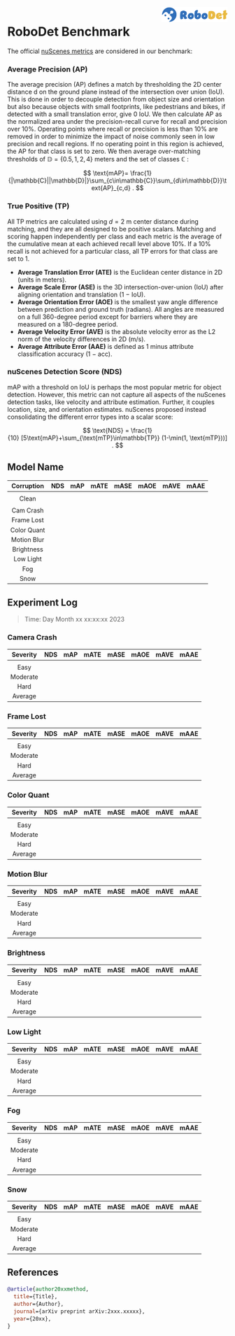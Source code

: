 <img src="../figs/logo2.png" align="right" width="30%">

# RoboDet Benchmark

The official [nuScenes metrics](https://www.nuscenes.org/object-detection/?externalData=all&mapData=all&modalities=Any) are considered in our benchmark:

### Average Precision (AP)

The average precision (AP) defines a match by thresholding the 2D center distance d on the ground plane instead of the intersection over union (IoU). This is done in order to decouple detection from object size and orientation but also because objects with small footprints, like pedestrians and bikes, if detected with a small translation error, give $0$ IoU.
We then calculate AP as the normalized area under the precision-recall curve for recall and precision over 10%. Operating points where recall or precision is less than $10$% are removed in order to minimize the impact of noise commonly seen in low precision and recall regions. If no operating point in this region is achieved, the AP for that class is set to zero. We then average over-matching thresholds of $\mathbb{D}=\{0.5, 1, 2, 4\}$ meters and the set of classes $\mathbb{C}$ :

$$
\text{mAP}= \frac{1}{|\mathbb{C}||\mathbb{D}|}\sum_{c\in\mathbb{C}}\sum_{d\in\mathbb{D}}\text{AP}_{c,d} .
$$

### True Positive (TP)

All TP metrics are calculated using $d=2$ m center distance during matching, and they are all designed to be positive scalars. Matching and scoring happen independently per class and each metric is the average of the cumulative mean at each achieved recall level above $10$%. If a $10$% recall is not achieved for a particular class, all TP errors for that class are set to $1$. 

- **Average Translation Error (ATE)** is the Euclidean center distance in 2D (units in meters). 
- **Average Scale Error (ASE)** is the 3D intersection-over-union (IoU) after aligning orientation and translation ($1$ − IoU).
- **Average Orientation Error (AOE)** is the smallest yaw angle difference between prediction and ground truth (radians). All angles are measured on a full $360$-degree period except for barriers where they are measured on a $180$-degree period.
- **Average Velocity Error (AVE)** is the absolute velocity error as the L2 norm of the velocity differences in 2D (m/s).
- **Average Attribute Error (AAE)** is defined as $1$ minus attribute classification accuracy ($1$ − acc).

### nuScenes Detection Score (NDS)
mAP with a threshold on IoU is perhaps the most popular metric for object detection. However, this metric can not capture all aspects of the nuScenes detection tasks, like velocity and attribute estimation. Further, it couples location, size, and orientation estimates. nuScenes proposed instead consolidating the different error types into a scalar score:

$$
\text{NDS} = \frac{1}{10} [5\text{mAP}+\sum_{\text{mTP}\in\mathbb{TP}} (1-\min(1, \text{mTP}))] .
$$


## Model Name

| **Corruption** | **NDS** | **mAP** | **mATE** | **mASE** | **mAOE** | **mAVE** | **mAAE** |
| :------------: | :-----: | :-----: | :------: | :------: | :------: | :------: | :------: |
| |
| Clean          |  |  |  |  |  |  |  |
| |
| Cam Crash      |  |  |  |  |  |  |  |
| Frame Lost     |  |  |  |  |  |  |  |
| Color Quant    |  |  |  |  |  |  |  |
| Motion Blur    |  |  |  |  |  |  |  |
| Brightness     |  |  |  |  |  |  |  |
| Low Light      |  |  |  |  |  |  |  |
| Fog            |  |  |  |  |  |  |  |
| Snow           |  |  |  |  |  |  |  |


## Experiment Log

> Time: Day Month xx xx:xx:xx 2023


### Camera Crash

| **Severity** | **NDS** | **mAP** | **mATE** | **mASE** | **mAOE** | **mAVE** | **mAAE** |
| :----------: | :-----: | :-----: | :------: | :------: | :------: | :------: | :------: |
| |
| Easy         |  |  |  |  |  |  |  |
| Moderate     |  |  |  |  |  |  |  |
| Hard         |  |  |  |  |  |  |  |
| Average      |  |  |  |  |  |  |  |


### Frame Lost

| **Severity** | **NDS** | **mAP** | **mATE** | **mASE** | **mAOE** | **mAVE** | **mAAE** |
| :----------: | :-----: | :-----: | :------: | :------: | :------: | :------: | :------: |
| |
| Easy         |  |  |  |  |  |  |  |
| Moderate     |  |  |  |  |  |  |  |
| Hard         |  |  |  |  |  |  |  |
| Average      |  |  |  |  |  |  |  |


### Color Quant

| **Severity** | **NDS** | **mAP** | **mATE** | **mASE** | **mAOE** | **mAVE** | **mAAE** |
| :----------: | :-----: | :-----: | :------: | :------: | :------: | :------: | :------: |
| |
| Easy         |  |  |  |  |  |  |  |
| Moderate     |  |  |  |  |  |  |  |
| Hard         |  |  |  |  |  |  |  |
| Average      |  |  |  |  |  |  |  |


### Motion Blur

| **Severity** | **NDS** | **mAP** | **mATE** | **mASE** | **mAOE** | **mAVE** | **mAAE** |
| :----------: | :-----: | :-----: | :------: | :------: | :------: | :------: | :------: |
| |
| Easy         |  |  |  |  |  |  |  |
| Moderate     |  |  |  |  |  |  |  |
| Hard         |  |  |  |  |  |  |  |
| Average      |  |  |  |  |  |  |  |


### Brightness

| **Severity** | **NDS** | **mAP** | **mATE** | **mASE** | **mAOE** | **mAVE** | **mAAE** |
| :----------: | :-----: | :-----: | :------: | :------: | :------: | :------: | :------: |
| |
| Easy         |  |  |  |  |  |  |  |
| Moderate     |  |  |  |  |  |  |  |
| Hard         |  |  |  |  |  |  |  |
| Average      |  |  |  |  |  |  |  |


### Low Light

| **Severity** | **NDS** | **mAP** | **mATE** | **mASE** | **mAOE** | **mAVE** | **mAAE** |
| :----------: | :-----: | :-----: | :------: | :------: | :------: | :------: | :------: |
| |
| Easy         |  |  |  |  |  |  |  |
| Moderate     |  |  |  |  |  |  |  |
| Hard         |  |  |  |  |  |  |  |
| Average      |  |  |  |  |  |  |  |


### Fog

| **Severity** | **NDS** | **mAP** | **mATE** | **mASE** | **mAOE** | **mAVE** | **mAAE** |
| :----------: | :-----: | :-----: | :------: | :------: | :------: | :------: | :------: |
| |
| Easy         |  |  |  |  |  |  |  |
| Moderate     |  |  |  |  |  |  |  |
| Hard         |  |  |  |  |  |  |  |
| Average      |  |  |  |  |  |  |  |


### Snow

| **Severity** | **NDS** | **mAP** | **mATE** | **mASE** | **mAOE** | **mAVE** | **mAAE** |
| :----------: | :-----: | :-----: | :------: | :------: | :------: | :------: | :------: |
| |
| Easy         |  |  |  |  |  |  |  |
| Moderate     |  |  |  |  |  |  |  |
| Hard         |  |  |  |  |  |  |  |
| Average      |  |  |  |  |  |  |  |



## References
```bib
@article{author20xxmethod,
  title={Title},
  author={Author},
  journal={arXiv preprint arXiv:2xxx.xxxxx},
  year={20xx},
}
```


